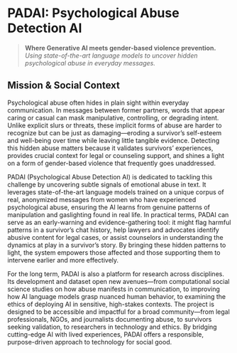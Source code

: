 # PADAI: Psychological Abuse Detection AI
> **Where Generative AI meets gender-based violence prevention.**  
> *Using state-of-the-art language models to uncover hidden psychological abuse in everyday messages.*

## Mission & Social Context

Psychological abuse often hides in plain sight within everyday communication. In messages between former partners, words that appear caring or casual can mask manipulative, controlling, or degrading intent. Unlike explicit slurs or threats, these implicit forms of abuse are harder to recognize but can be just as damaging—eroding a survivor’s self-esteem and well-being over time while leaving little tangible evidence. Detecting this hidden abuse matters because it validates survivors’ experiences, provides crucial context for legal or counseling support, and shines a light on a form of gender-based violence that frequently goes unaddressed.

PADAI (Psychological Abuse Detection AI) is dedicated to tackling this challenge by uncovering subtle signals of emotional abuse in text. It leverages state-of-the-art language models trained on a unique corpus of real, anonymized messages from women who have experienced psychological abuse, ensuring the AI learns from genuine patterns of manipulation and gaslighting found in real life. In practical terms, PADAI can serve as an early-warning and evidence-gathering tool: it might flag harmful patterns in a survivor’s chat history, help lawyers and advocates identify abusive content for legal cases, or assist counselors in understanding the dynamics at play in a survivor’s story. By bringing these hidden patterns to light, the system empowers those affected and those supporting them to intervene earlier and more effectively.

For the long term, PADAI is also a platform for research across disciplines. Its development and dataset open new avenues—from computational social science studies on how abuse manifests in communication, to improving how AI language models grasp nuanced human behavior, to examining the ethics of deploying AI in sensitive, high-stakes contexts. The project is designed to be accessible and impactful for a broad community—from legal professionals, NGOs, and journalists documenting abuse, to survivors seeking validation, to researchers in technology and ethics. By bridging cutting-edge AI with lived experiences, PADAI offers a responsible, purpose-driven approach to technology for social good.